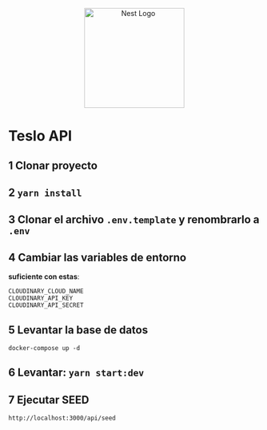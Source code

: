<p align="center">
  <a href="http://nestjs.com/" target="blank"><img src="https://nestjs.com/img/logo-small.svg" width="200" alt="Nest Logo" /></a>
</p>


# Teslo API

## 1 Clonar proyecto
## 2 ```yarn install```
## 3 Clonar el archivo ```.env.template``` y renombrarlo a ```.env```
## 4 Cambiar las variables de entorno

<strong>suficiente con estas</strong>:
```env
CLOUDINARY_CLOUD_NAME
CLOUDINARY_API_KEY
CLOUDINARY_API_SECRET
```
## 5 Levantar la base de datos
```
docker-compose up -d
```

## 6 Levantar: ```yarn start:dev```

## 7 Ejecutar SEED 
```
http://localhost:3000/api/seed
```
